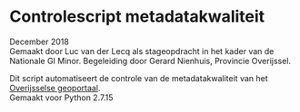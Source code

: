 # Controlescript metadatakwaliteit
December 2018  
Gemaakt door Luc van der Lecq als stageopdracht in het kader van de Nationale GI Minor.
Begeleiding door Gerard Nienhuis, Provincie Overijssel.

Dit script automatiseert de controle van de metadatakwaliteit van het [Overijsselse geoportaal](https://www.geoportaaloverijssel.nl/).    
Gemaakt voor Python 2.7.15
